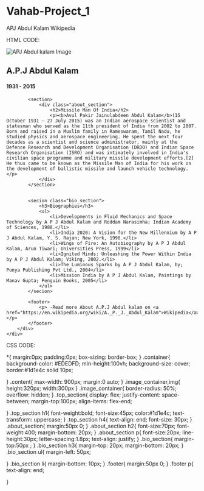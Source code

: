 # Vahab-Project_1
APJ Abdul Kalam Wikipedia


HTML CODE:

<!DOCTYPE html>
<html lang="en">
<head>
    <meta charset="UTF-8">
    <meta name="viewport" content="width=device-width, initial-scale=1.0">
    <title>About APJ Abdul Kalam</title>
    <link rel="stylesheet" href="stylesheet.css">
</head>
<body>
    <div class="container">
        <div class="content">
            <section class="top_section">
                <div class="image_container">
                    <img src="./images/A._P._J._Abdul_Kalam.jpg" alt="APJ Abdul kalam Image">
                </div>
                <div>
                    <h1>A.P.J  Abdul  Kalam</h1>
                    <h4>1931 - 2015</h4>
                </div>
            </section>



            <section>
                <div class="about_section">
                    <h2>Missile Man Of India</h2>
                    <p><b>Avul Pakir Jainulabdeen Abdul Kalam</b>(15 October 1931 – 27 July 2015) was an Indian aerospace scientist and statesman who served as the 11th president of India from 2002 to 2007. Born and raised in a Muslim family in Rameswaram, Tamil Nadu, he studied physics and aerospace engineering. He spent the next four decades as a scientist and science administrator, mainly at the Defence Research and Development Organisation (DRDO) and Indian Space Research Organisation (ISRO) and was intimately involved in India's civilian space programme and military missile development efforts.[2] He thus came to be known as the Missile Man of India for his work on the development of ballistic missile and launch vehicle technology.</p>
                </div>
            </section>


            <secion class="bio_section">
                <h3>Biographies</h3>
                <ul>
                    <li>Developments in Fluid Mechanics and Space Technology by A P J Abdul Kalam and Roddam Narasimha; Indian Academy of Sciences, 1988.</li>
                    <li>India 2020: A Vision for the New Millennium by A P J Abdul Kalam, Y. S. Rajan; New York, 1998.</li>
                    <li>Wings of Fire: An Autobiography by A P J Abdul Kalam, Arun Tiwari; Universities Press, 1999</li>
                    <li>Ignited Minds: Unleashing the Power Within India by A P J Abdul Kalam; Viking, 2002.</li>
                    <li>The Luminous Sparks by A P J Abdul Kalam, by; Punya Publishing Pvt Ltd., 2004</li>
                    <li>Mission India by A P J Abdul Kalam, Paintings by Manav Gupta; Penguin Books, 2005</li>
                </ul>
            </secion>

            <footer>
                <p> -Read more About A.P.J Abdul kalam on <a href="https://en.wikipedia.org/wiki/A._P._J._Abdul_Kalam">Wikipedia</a></p>
            </footer>
        </div>
    </div>
</body>
</html>



CSS CODE:

*{
    margin:0px;
    padding:0px;
    box-sizing: border-box;
}
.container{
    background-color: #EDEDFD;
    min-height:100vh;
    background-size: cover;
    border:#1d1e4c solid 10px;
    
}
.content{
    max-width: 900px;
    margin:0 auto;
}
.image_container,img{
    height:320px;
    width:300px
}
.image_container{
    border-radius: 50%;
    overflow: hidden;
}
.top_section{
    display: flex;
    justify-content: space-between;
    margin-top:100px;
    align-items: flex-end;

}
.top_section h1{
    font-weight:bold;
    font-size:45px;
    color:#1d1e4c;
    text-transform: uppercase;
}
.top_section h4{
    text-align: end;
    font-size: 30px;
}
.about_section{
    margin:50px 0;
}
.about_section h2{
    font-size:70px;
    font-weight:400;
    margin-bottom: 20px;
}
.about_section p{
    font-size:20px;
    line-height:30px;
    letter-spacing:1.8px;
    text-align: justify;
}
.bio_section{
    margin-top:50px ;
}
.bio_section h3{
    margin-top: 20px;
    margin-bottom: 20px;
}
.bio_section ul{
    margin-left: 50px;
    
}
.bio_section li{
    margin-bottom: 10px;
}
.footer{
    margin:50px 0;
}
.footer p{
    text-align: end;
    
}

